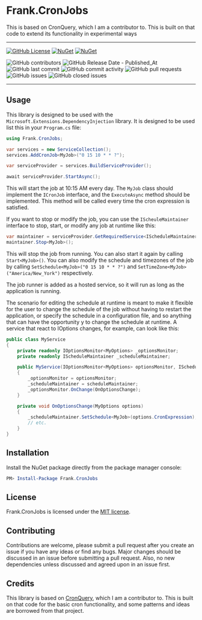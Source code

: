 # Frank.CronJobs
This is based on CronQuery, which I am a contributor to. This is built on that code to extend its functionality in experimental ways

___
[![GitHub License](https://img.shields.io/github/license/frankhaugen/Frank.CronJobs)](LICENSE)
[![NuGet](https://img.shields.io/nuget/v/Frank.CronJobs.svg)](https://www.nuget.org/packages/Frank.CronJobs)
[![NuGet](https://img.shields.io/nuget/dt/Frank.CronJobs.svg)](https://www.nuget.org/packages/Frank.CronJobs)

![GitHub contributors](https://img.shields.io/github/contributors/frankhaugen/Frank.CronJobs)
![GitHub Release Date - Published_At](https://img.shields.io/github/release-date/frankhaugen/Frank.CronJobs)
![GitHub last commit](https://img.shields.io/github/last-commit/frankhaugen/Frank.CronJobs)
![GitHub commit activity](https://img.shields.io/github/commit-activity/m/frankhaugen/Frank.CronJobs)
![GitHub pull requests](https://img.shields.io/github/issues-pr/frankhaugen/Frank.CronJobs)
![GitHub issues](https://img.shields.io/github/issues/frankhaugen/Frank.CronJobs)
![GitHub closed issues](https://img.shields.io/github/issues-closed/frankhaugen/Frank.CronJobs)
___

## Usage

This library is designed to be used with the `Microsoft.Extensions.DependencyInjection` library. It is designed to be used 
list this in your `Program.cs` file:

```c#
using Frank.CronJobs;

var services = new ServiceCollection();
services.AddCronJob<MyJob>("0 15 10 * * ?");

var serviceProvider = services.BuildServiceProvider();

await serviceProvider.StartAsync();
```

This will start the job at 10:15 AM every day. The `MyJob` class should implement the `ICronJob` interface, and the
`ExecuteAsync` method should be implemented. This method will be called every time the cron expression is satisfied.

If you want to stop or modify the job, you can use the `IScheuleMaintainer` interface to stop, start, or modify any job at 
runtime like this:

```c#
var maintainer = serviceProvider.GetRequiredService<IScheduleMaintainer>();
maintainer.Stop<MyJob>();
```

This will stop the job from running. You can also start it again by calling `Start<MyJob>()`. You can also modify the 
schedule and timezones of the job by calling `SetSchedule<MyJob>("0 15 10 * * ?")` and `SetTimeZone<MyJob>
("America/New_York")` respectively.

The job runner is added as a hosted service, so it will run as long as the application is running.

The scenario for editing the schedule at runtime is meant to make it flexible for the user to change the schedule of the
job without having to restart the application, or specify the schedule in a configuration file, and so anything that can 
have the opportunity y to change the schedule at runtime. A service that react to IOptions changes, for example, can 
look like this:

```c#
public class MyService
{
    private readonly IOptionsMonitor<MyOptions> _optionsMonitor;
    private readonly IScheduleMaintainer _scheduleMaintainer;

    public MyService(IOptionsMonitor<MyOptions> optionsMonitor, IScheduleMaintainer scheduleMaintainer)
    {
        _optionsMonitor = optionsMonitor;
        _scheduleMaintainer = scheduleMaintainer;
        _optionsMonitor.OnChange(OnOptionsChange);
    }

    private void OnOptionsChange(MyOptions options)
    {
        _scheduleMaintainer.SetSchedule<MyJob>(options.CronExpression);
        // etc.
    }
}
```


## Installation

Install the NuGet package directly from the package manager console:

```powershell
PM> Install-Package Frank.CronJobs
```

## License

Frank.CronJobs is licensed under the [MIT license](LICENSE).

## Contributing

Contributions are welcome, please submit a pull request after you create an issue if you have any ideas or find any 
bugs. Major changes should be discussed in an issue before submitting a pull request. Also, no new dependencies unless 
discussed and agreed upon in an issue first.

## Credits

This library is based on [CronQuery](https://github.com/marxjmoura/cronquery), which I am a contributor to. This is built on 
that code for the basic cron functionality, and some patterns and ideas are borrowed from that project.